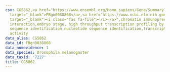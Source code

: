 ```yaml
---
csv: CG5862,<a href="https://www.ensembl.org/Homo_sapiens/Gene/Summary?db=core;g=FBgn0038868"
  target="_blank">FBgn0038868</a>,<a href="https://www.ncbi.nlm.nih.gov/pubmed/15998452"
  target="_blank"><i class="fas fa-file"></i></a>",chromatin immunoprecipitation assay,direct
  interaction,embryo stage, high throughput transcription profiling by microarray,nucleotide
  sequence identification,nucleotide sequence identification,transcriptional regulation,up-regulates
  activity
data_alias: CG5862
data_id: FBgn0038868
data_numevidence: 1
data_species: Drosophila melanogaster
data_taxid: '7227'
title: CG5862
---
```

